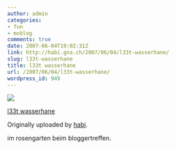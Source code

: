 ```yaml
---
author: admin
categories:
- fun
- moblog
comments: true
date: 2007-06-04T19:02:31Z
link: http://habi.gna.ch/2007/06/04/l33t-wasserhane/
slug: l33t-wasserhane
title: l33t wasserhane
url: /2007/06/04/l33t-wasserhane/
wordpress_id: 949
---
```


[![](http://farm2.static.flickr.com/1177/530384689_40d1d0481b_m.jpg)](http://www.flickr.com/photos/habi/530384689/)
   

 
  [l33t wasserhane](http://www.flickr.com/photos/habi/530384689/)
    

  Originally uploaded by [habi](http://www.flickr.com/people/habi/).
 



im rosengarten beim bloggertreffen.
  

